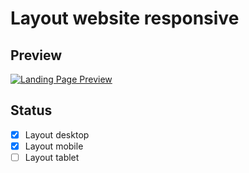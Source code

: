 # Layout website responsive

## Preview
[![Landing Page Preview](https://user-images.githubusercontent.com/62628465/115113296-fd945b80-9f5f-11eb-816c-6414936e2392.png)](https://hedone-website.netlify.app/)

## Status

- [X] Layout desktop
- [X] Layout mobile
- [ ] Layout tablet
